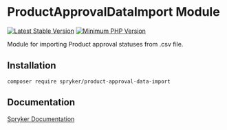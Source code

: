 # ProductApprovalDataImport Module
[![Latest Stable Version](https://poser.pugx.org/spryker/product-approval-data-import/v/stable.svg)](https://packagist.org/packages/spryker/product-approval-data-import)
[![Minimum PHP Version](https://img.shields.io/badge/php-%3E%3D%208.2-8892BF.svg)](https://php.net/)

Module for importing Product approval statuses from .csv file.

## Installation

```
composer require spryker/product-approval-data-import
```

## Documentation

[Spryker Documentation](https://docs.spryker.com)
